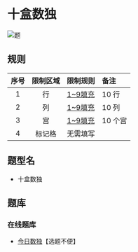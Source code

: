 # 十盒数独
<!-- START doctoc generated TOC please keep comment here to allow auto update -->
<!-- DON'T EDIT THIS SECTION, INSTEAD RE-RUN doctoc TO UPDATE -->

<!-- END doctoc generated TOC please keep comment here to allow auto update -->

![题](https://cn.sudoku.today/pic/02/tenbox/39354_418525.png)

## 规则

| 序号  | 限制区域 | 限制规则    | 备注     |
|:---:|:----:|:--------|:-------|
|  1  |  行   | [1~9填充] | 10 行   |
|  2  |  列   | [1~9填充] | 10 列   |
|  3  |  宫   | [1~9填充] | 10 个宫  |
|  4  | 标记格  | 无需填写    | &nbsp; |

## 题型名

- 十盒数独

## 题库

### 在线题库

- [今日数独]【选题不便】

[1~9填充]: ../../../rules/rules.md#1to9填充

[今日数独]: https://cn.sudoku.today/g-ten-box-sudoku/
